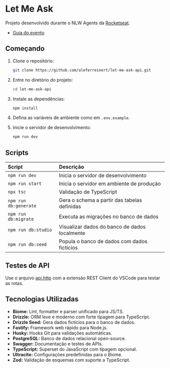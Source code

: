 # Let Me Ask

Projeto desenvolvido durante o NLW Agents da [Rocketseat](https://github.com/Rocketseat).

- [Guia do evento](https://efficient-sloth-d85.notion.site/NLW-Agents-Guia-do-evento-21b395da57708061b24cc1aa48c0fb3a)

## Começando

1. Clone o repositório:

   ```sh
   git clone https://github.com/aleferreinert/let-me-ask-api.git
   ```

2. Entre no diretório do projeto:

   ```sh
   cd let-me-ask-api
   ```

3. Instale as dependências:

   ```sh
   npm install
   ```

4. Defina as variáveis de ambiente como em `.env.example`.
5. Inicie o servidor de desenvolvimento:

   ```sh
   npm run dev
   ```

## Scripts

| Script                | Descrição                                     |
| :-------------------- | :-------------------------------------------- |
| `npm run dev`         | Inicia o servidor de desenvolvimento          |
| `npm run start`       | Inicia o servidor em ambiente de produção     |
| `npx tsc`             | Validação de TypeScript                       |
| `npm run db:generate` | Gera o schema a partir das tabelas definidas  |
| `npm run db:migrate`  | Executa as migrações no banco de dados        |
| `npm run db:studio`   | Visualizar dados do banco de dados localmente |
| `npm run db:seed`     | Popula o banco de dados com dados fictícios   |

## Testes de API

Use o arquivo [api.http](./api.http) com a extensão REST Client do VSCode para testar as rotas.


## Tecnologias Utilizadas

- **Biome:** Lint, formatter e parser unificado para JS/TS.
- **Drizzle:** ORM leve e moderno com forte tipagem para TypeScript.
- **Drizzle Seed:** Gera dados fictícios para o banco de dados.
- **Fastify:** Framework web rápido para Node.js.
- **Husky:** Hooks Git para validações automáticas.
- **PostgreSQL:** Banco de dados relacional open-source.
- **Swagger:** Documentação e testes de APIs.
- **TypeScript:** Superset do JavaScript com tipagem opcional.
- **Ultracite:** Configurações predefinidas para o Biome.
- **Zod:** Validação de esquemas com suporte a TypeScript.
